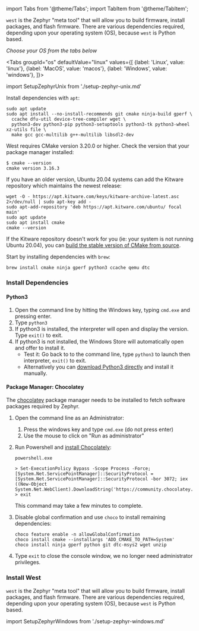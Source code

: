 import Tabs from '@theme/Tabs';
import TabItem from '@theme/TabItem';

`west` is the Zephyr "meta tool" that will allow you to build firmware, install packages, and flash firmware. There are various dependencies required, depending upon your operating system (OS), because `west` is Python based.

*Choose your OS from the tabs below*

<Tabs
groupId="os"
defaultValue="linux"
values={[
{label: 'Linux', value: 'linux'},
{label: 'MacOS', value: 'macos'},
{label: 'Windows', value: 'windows'},
]}>

import SetupZephyrUnix from './setup-zephyr-unix.md'

<TabItem value="linux">

Install dependencies with `apt`:

```
sudo apt update
sudo apt install --no-install-recommends git cmake ninja-build gperf \
  ccache dfu-util device-tree-compiler wget \
  python3-dev python3-pip python3-setuptools python3-tk python3-wheel xz-utils file \
  make gcc gcc-multilib g++-multilib libsdl2-dev
```

West requires CMake version 3.20.0 or higher. Check the version that your package manager installed:

```
$ cmake --version
cmake version 3.16.3
```

If you have an older version, Ubuntu 20.04 systems can add the Kitware repository which maintains the newest release:

```
wget -O - https://apt.kitware.com/keys/kitware-archive-latest.asc 2>/dev/null | sudo apt-key add -
sudo apt-add-repository 'deb https://apt.kitware.com/ubuntu/ focal main'
sudo apt update
sudo apt install cmake
cmake --version
```

If the Kitware repository doesn't work for you (ie: your system is not running Ubuntu 20.04), you can [build the stable version of CMake from source](https://cmake.org/install/).

<SetupZephyrUnix />

</TabItem>
<TabItem value="macos">

Start by installing dependencies with `brew`:

```
brew install cmake ninja gperf python3 ccache qemu dtc
```

<SetupZephyrUnix />

</TabItem>
<TabItem value="windows">

### Install Dependencies

#### Python3

1. Open the command line by hitting the Windows key, typing `cmd.exe` and pressing enter.
2. Type `python3`
3. If python3 is installed, the interpreter will open and display the version. Type `exit()` to exit.
4. If python3 is not installed, the Windows Store will automatically open and offer to install it.
    * Test it: Go back to to the command line, type `python3` to launch then interpreter, `exit()` to exit. 
    * Alternatively you can [download Python3 directly](https://www.python.org/downloads/windows/) and install it manually.

#### Package Manager: Chocolatey

The [chocolatey](https://chocolatey.org/) package manager needs to be installed to fetch software packages required by Zephyr.

1. Open the command line as an Administrator:
    1. Press the windows key and type `cmd.exe` (do not press enter)
    2. Use the mouse to click on "Run as administrator"
2. Run Powershell and [install Chocolately](https://chocolatey.org/install):

    ```console
    powershell.exe
    ```

    ```console
    > Set-ExecutionPolicy Bypass -Scope Process -Force; [System.Net.ServicePointManager]::SecurityProtocol = [System.Net.ServicePointManager]::SecurityProtocol -bor 3072; iex ((New-Object System.Net.WebClient).DownloadString('https://community.chocolatey.org/install.ps1'))
    > exit
    ```

    This command may take a few minutes to complete.

3. Disable global confirmation and use `choco` to install remaining dependencies:

    ```console
    choco feature enable -n allowGlobalConfirmation
    choco install cmake --installargs 'ADD_CMAKE_TO_PATH=System'
    choco install ninja gperf python git dtc-msys2 wget unzip
    ```

4. Type `exit` to close the console window, we no longer need administrator privileges.

### Install West

`west` is the Zephyr "meta tool" that will allow you to build firmware, install packages, and flash firmware. There are various dependencies required, depending upon your operating system (OS), because `west` is Python based.

import SetupZephyrWindows from './setup-zephyr-windows.md'

<SetupZephyrWindows />

</TabItem>
</Tabs>
